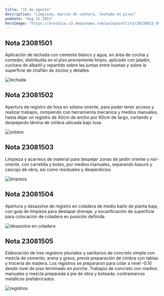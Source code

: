 ```yaml
---
title: "15 de agosto"
description: "Limpieza, marcos de cantera, lechada en pisos"
pubDate: "Aug 15 2023"
heroImage: "https://aresdico.s3.amazonaws.com/palapasaltito/20230815_093857.jpg"
---
```


## Nota 23081501

Aplicación de lechada con cemento blanco y agua, en área de cocina y comedor, distribuída en el piso previamente limpio, aplicado con jalador, cuchara de albañíl y repartido sobre las juntas entre losetas y sobre la superficie de chaflán de zoclos y detalles.

![lechada](https://aresdico.s3.amazonaws.com/palapasaltito/20230815_113801.jpg "lechada")

## Nota 23081502

Apertura de registro de fosa en sótano oriente, para poder tener acceso y realizar trabajos, rompiendo con herramienta mecánica y medios manuales, hasta dejar un registro de 40cm de ancho por 60cm de largo, cortando y despejando lámina de cimbra ubicada bajo losa.

![sótano](https://aresdico.s3.amazonaws.com/palapasaltito/20230815_093912.jpg "sótano")

## Nota 23081503

Limpieza y acarreos de material para despejar zonas de jardín oriente y nor-oriente, con carretilla y botes, por medios manuales, separando basura y cascajo de obra, así como residuales y desperdicios.

![limpieza](https://aresdico.s3.amazonaws.com/palapasaltito/20230815_093857.jpg "limpieza")

## Nota 23081504

Apertura y desazolve de registro en coladera de medio baño de planta baja, con guía de limpieza para destapar drenaje, y escarificación de superficie para colocación de coladera en posición definida.

![desazolve en coladera](https://aresdico.s3.amazonaws.com/palapasaltito/20230815_100130.jpg "desazolve en coladera")

## Nota 23081505

Elaboración de tres registros pluviales y sanitarios de concreto simple con mezcla de cemento, arena y grava, previa preparación de cimbra con tablas y trocería de madera. Los registros se prepararon para colar a nivel -0.10 desde nivel de piso terminado en porche. Trabajos de concreto con medios manuales y mezcla preparada a pie de obra y boteada; contramarcos metálicos prefabricados.

![registros](https://aresdico.s3.amazonaws.com/palapasaltito/20230815_094224.jpg "registros")
